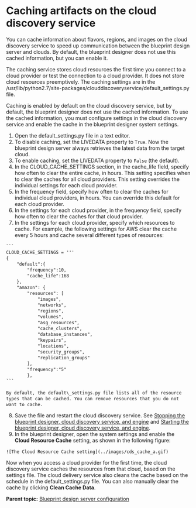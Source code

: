 # Caching artifacts on the cloud discovery service

You can cache information about flavors, regions, and images on the cloud discovery service to speed up communication between the blueprint design server and clouds. By default, the blueprint designer does not use this cached information, but you can enable it.

The caching service stores cloud resources the first time you connect to a cloud provider or test the connection to a cloud provider. It does not store cloud resources preemptively. The caching settings are in the /usr/lib/python2.7/site-packages/clouddiscoveryservice/default\_settings.py file.

Caching is enabled by default on the cloud discovery service, but by default, the blueprint designer does not use the cached information. To use the cached information, you must configure settings in the cloud discovery service and enable the cache in the blueprint designer system settings.

1.   Open the default\_settings.py file in a text editor. 
2.   To disable caching, set the LIVEDATA property to `True`. Now the blueprint design server always retrieves the latest data from the target cloud.
3.   To enable caching, set the LIVEDATA property to `False` \(the default\). 
4.   In the CLOUD\_CACHE\_SETTINGS section, in the cache\_life field, specify how often to clear the entire cache, in hours. This setting specifies when to clear the caches for all cloud providers. This setting overrides the individual settings for each cloud provider.
5.   In the frequency field, specify how often to clear the caches for individual cloud providers, in hours. You can override this default for each cloud provider.
6.   In the settings for each cloud provider, in the frequency field, specify how often to clear the caches for that cloud provider. 
7.   In the settings for each cloud provider, specify which resources to cache. For example, the following settings for AWS clear the cache every 5 hours and cache several different types of resources:

    ```
    CLOUD_CACHE_SETTINGS = '''
    {
        "default":{
            "frequency":10,
            "cache_life":168
        },
        "amazon": {
            "resources": [
                "images",
                "networks",
                "regions",
                "volumes",
                "asg_resources",
                "cache_clusters",
                "database_instances",
                "keypairs",
                "locations",
                "security_groups",
                "replication_groups"
            ],
            "frequency":"5"
            },
    ```

    By default, the default\_settings.py file lists all of the resource types that can be cached. You can remove resources that you do not want to cache.

8.   Save the file and restart the cloud discovery service. See [Stopping the blueprint designer, cloud discovery service, and engine](../../com.ibm.udeploy.install.doc/topics/stop_patterns.md) and [Starting the blueprint designer, cloud discovery service, and engine](../../com.ibm.udeploy.install.doc/topics/start_patterns.md).
9.   In the blueprint designer, open the system settings and enable the **Cloud Resource Cache** setting, as shown in the following figure: 

    ![The Cloud Resource Cache setting](../images/cds_cache_a.gif)


Now when you access a cloud provider for the first time, the cloud discovery service caches the resources from that cloud, based on the settings file. The cloud delivery service also cleans the cache based on the schedule in the default\_settings.py file. You can also manually clear the cache by clicking **Clean Cache Data**.

**Parent topic:** [Blueprint design server configuration](../../com.ibm.edt.doc/topics/c_node_administering_bds.md)

